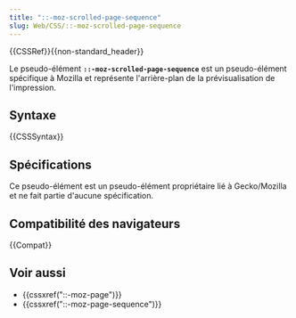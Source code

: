 ```yaml
---
title: "::-moz-scrolled-page-sequence"
slug: Web/CSS/::-moz-scrolled-page-sequence
---
```


{{CSSRef}}{{non-standard_header}}

Le pseudo-élément **`::-moz-scrolled-page-sequence`** est un pseudo-élément spécifique à Mozilla et représente l'arrière-plan de la prévisualisation de l'impression.

## Syntaxe

{{CSSSyntax}}

## Spécifications

Ce pseudo-élément est un pseudo-élément propriétaire lié à Gecko/Mozilla et ne fait partie d'aucune spécification.

## Compatibilité des navigateurs

{{Compat}}

## Voir aussi

- {{cssxref("::-moz-page")}}
- {{cssxref("::-moz-page-sequence")}}
